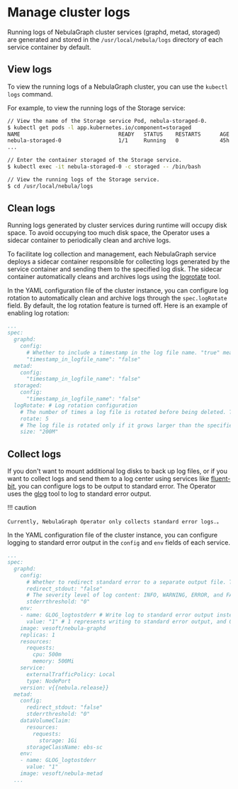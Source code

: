 # Manage cluster logs

Running logs of NebulaGraph cluster services (graphd, metad, storaged) are generated and stored in the `/usr/local/nebula/logs` directory of each service container by default.

## View logs

To view the running logs of a NebulaGraph cluster, you can use the `kubectl logs` command. 

For example, to view the running logs of the Storage service:

```bash
// View the name of the Storage service Pod, nebula-storaged-0.
$ kubectl get pods -l app.kubernetes.io/component=storaged
NAME                               READY   STATUS    RESTARTS      AGE
nebula-storaged-0                  1/1     Running   0             45h
...

// Enter the container storaged of the Storage service.
$ kubectl exec -it nebula-storaged-0 -c storaged -- /bin/bash

// View the running logs of the Storage service.
$ cd /usr/local/nebula/logs
```

## Clean logs

Running logs generated by cluster services during runtime will occupy disk space. To avoid occupying too much disk space, the Operator uses a sidecar container to periodically clean and archive logs.

To facilitate log collection and management, each NebulaGraph service deploys a sidecar container responsible for collecting logs generated by the service container and sending them to the specified log disk. The sidecar container automatically cleans and archives logs using the [logrotate](https://linux.die.net/man/8/logrotate) tool.

In the YAML configuration file of the cluster instance, you can configure log rotation to automatically clean and archive logs through the `spec.logRotate` field. By default, the log rotation feature is turned off. Here is an example of enabling log rotation:

```yaml
...
spec:
  graphd:
    config:
      # Whether to include a timestamp in the log file name. "true" means yes, "false" means no. It is "true" by default.
      "timestamp_in_logfile_name": "false"
  metad:
    config:
      "timestamp_in_logfile_name": "false"
  storaged:
    config:
      "timestamp_in_logfile_name": "false"
  logRotate: # Log rotation configuration
    # The number of times a log file is rotated before being deleted. The default value is 5, and 0 means the log file will not be rotated before being deleted.
    rotate: 5
    # The log file is rotated only if it grows larger than the specified size. The default value is 200M.
    size: "200M"
```

## Collect logs

If you don't want to mount additional log disks to back up log files, or if you want to collect logs and send them to a log center using services like [fluent-bit](https://fluentbit.io/), you can configure logs to be output to standard error. The Operator uses the [glog](https://github.com/google/glog) tool to log to standard error output.

!!! caution

    Currently, NebulaGraph Operator only collects standard error logs.。

In the YAML configuration file of the cluster instance, you can configure logging to standard error output in the `config` and `env` fields of each service.


```yaml
...
spec:
  graphd:
    config:
      # Whether to redirect standard error to a separate output file. The default value is false, which means it is not redirected.
      redirect_stdout: "false"
      # The severity level of log content: INFO, WARNING, ERROR, and FATAL. The corresponding values are 0, 1, 2, and 3.
      stderrthreshold: "0"
    env: 
    - name: GLOG_logtostderr # Write log to standard error output instead of a separate file.
      value: "1" # 1 represents writing to standard error output, and 0 represents writing to a file.
    image: vesoft/nebula-graphd
    replicas: 1
    resources:
      requests:
        cpu: 500m
        memory: 500Mi
    service:
      externalTrafficPolicy: Local
      type: NodePort
    version: v{{nebula.release}}
  metad:
    config:
      redirect_stdout: "false"
      stderrthreshold: "0"
    dataVolumeClaim:
      resources:
        requests:
          storage: 1Gi
      storageClassName: ebs-sc
    env:
    - name: GLOG_logtostderr
      value: "1"
    image: vesoft/nebula-metad
  ...
```